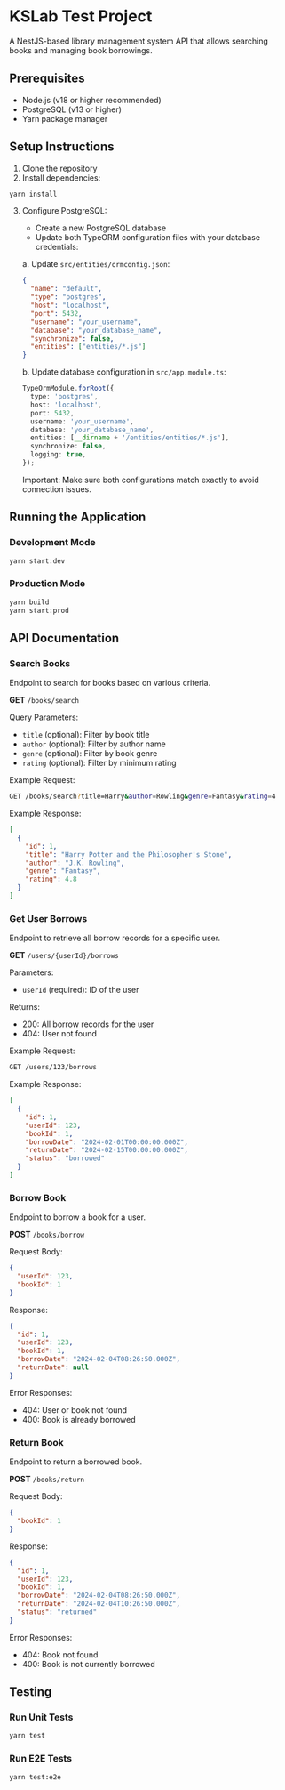 # KSLab Test Project

A NestJS-based library management system API that allows searching books and managing book borrowings.

## Prerequisites

- Node.js (v18 or higher recommended)
- PostgreSQL (v13 or higher)
- Yarn package manager

## Setup Instructions

1. Clone the repository
2. Install dependencies:

```bash
yarn install
```

3. Configure PostgreSQL:

   - Create a new PostgreSQL database
   - Update both TypeORM configuration files with your database credentials:

   a. Update `src/entities/ormconfig.json`:

   ```json
   {
     "name": "default",
     "type": "postgres",
     "host": "localhost",
     "port": 5432,
     "username": "your_username",
     "database": "your_database_name",
     "synchronize": false,
     "entities": ["entities/*.js"]
   }
   ```

   b. Update database configuration in `src/app.module.ts`:

   ```typescript
   TypeOrmModule.forRoot({
     type: 'postgres',
     host: 'localhost',
     port: 5432,
     username: 'your_username',
     database: 'your_database_name',
     entities: [__dirname + '/entities/entities/*.js'],
     synchronize: false,
     logging: true,
   });
   ```

   Important: Make sure both configurations match exactly to avoid connection issues.

## Running the Application

### Development Mode

```bash
yarn start:dev
```

### Production Mode

```bash
yarn build
yarn start:prod
```

## API Documentation

### Search Books

Endpoint to search for books based on various criteria.

**GET** `/books/search`

Query Parameters:

- `title` (optional): Filter by book title
- `author` (optional): Filter by author name
- `genre` (optional): Filter by book genre
- `rating` (optional): Filter by minimum rating

Example Request:

```bash
GET /books/search?title=Harry&author=Rowling&genre=Fantasy&rating=4
```

Example Response:

```json
[
  {
    "id": 1,
    "title": "Harry Potter and the Philosopher's Stone",
    "author": "J.K. Rowling",
    "genre": "Fantasy",
    "rating": 4.8
  }
]
```

### Get User Borrows

Endpoint to retrieve all borrow records for a specific user.

**GET** `/users/{userId}/borrows`

Parameters:

- `userId` (required): ID of the user

Returns:

- 200: All borrow records for the user
- 404: User not found

Example Request:

```bash
GET /users/123/borrows
```

Example Response:

```json
[
  {
    "id": 1,
    "userId": 123,
    "bookId": 1,
    "borrowDate": "2024-02-01T00:00:00.000Z",
    "returnDate": "2024-02-15T00:00:00.000Z",
    "status": "borrowed"
  }
]
```

### Borrow Book

Endpoint to borrow a book for a user.

**POST** `/books/borrow`

Request Body:

```json
{
  "userId": 123,
  "bookId": 1
}
```

Response:

```json
{
  "id": 1,
  "userId": 123,
  "bookId": 1,
  "borrowDate": "2024-02-04T08:26:50.000Z",
  "returnDate": null
}
```

Error Responses:

- 404: User or book not found
- 400: Book is already borrowed

### Return Book

Endpoint to return a borrowed book.

**POST** `/books/return`

Request Body:

```json
{
  "bookId": 1
}
```

Response:

```json
{
  "id": 1,
  "userId": 123,
  "bookId": 1,
  "borrowDate": "2024-02-04T08:26:50.000Z",
  "returnDate": "2024-02-04T10:26:50.000Z",
  "status": "returned"
}
```

Error Responses:

- 404: Book not found
- 400: Book is not currently borrowed

## Testing

### Run Unit Tests

```bash
yarn test
```

### Run E2E Tests

```bash
yarn test:e2e
```
